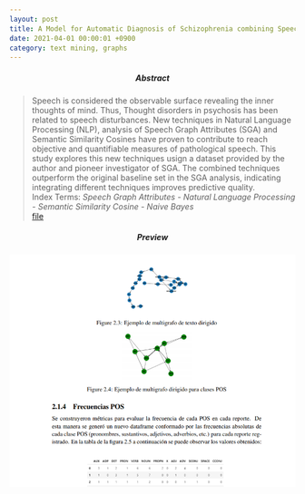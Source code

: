 ```yaml
---
layout: post
title: A Model for Automatic Diagnosis of Schizophrenia combining Speech Graph Attributes (SGA), Part of Speech (PoS) Frequency Analyis, and Semantic Similarity Cosines from embedded sentences (BERT)
date: 2021-04-01 00:00:01 +0900
category: text mining, graphs
---
```



##### <center> Abstract </center>
> Speech is considered the observable surface revealing the inner thoughts of mind. Thus, Thought disorders in psychosis has been related to speech disturbances. New techniques in Natural Language Processing (NLP), analysis of Speech Graph Attributes (SGA) and Semantic Similarity Cosines have proven to contribute to reach objective and quantifiable measures of pathological speech. This study explores this new techniques usign a dataset provided by the author and pioneer investigator of SGA. The combined techniques outperform the original baseline set in the SGA analysis, indicating integrating different techniques improves predictive quality. <br> Index Terms:  *Speech Graph Attributes - Natural Language Processing - Semantic Similarity Cosine - Naive Bayes* <br> [file](https://drive.google.com/file/d/1N8xTVwuFSp7lgYKKz4mj8BskPuhjIXts/view?usp=sharing)

##### <center> Preview </center>
![alt text](/public/img/speech_graphs.png)
